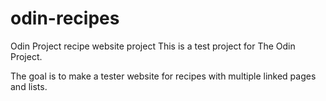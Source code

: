 # odin-recipes
Odin Project recipe website project
This is a test project for The Odin Project.

The goal is to make a tester website for recipes with multiple linked pages and lists.